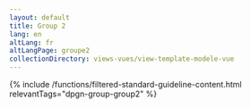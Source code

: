 ```yaml
---
layout: default
title: Group 2
lang: en
altLang: fr
altLangPage: groupe2
collectionDirectory: views-vues/view-template-modele-vue
---
```


{% include /functions/filtered-standard-guideline-content.html relevantTags="dpgn-group-group2" %}
